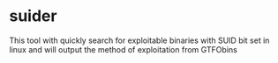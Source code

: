 # suider
This tool with quickly search for exploitable binaries with SUID bit set in linux and will output the method of exploitation from GTFObins
